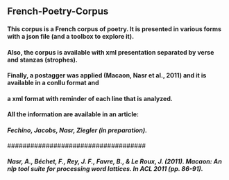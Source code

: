 ## French-Poetry-Corpus

#### This corpus is a French corpus of poetry. It is presented in various forms with a json file (and a toolbox to explore it). 
#### Also, the corpus is available with xml presentation separated by verse and stanzas (strophes).
#### Finally, a postagger was applied (Macaon, Nasr et al., 2011) and it is available in a conllu format and 
#### a xml format with reminder of each line that is analyzed.

#### All the information are available in an article:
#### *Fechino, Jacobs, Nasr, Ziegler (in preparation).*

####################################

##### Nasr, A., Béchet, F., Rey, J. F., Favre, B., & Le Roux, J. (2011). Macaon: An nlp tool suite for processing word lattices. In ACL 2011 (pp. 86-91).

